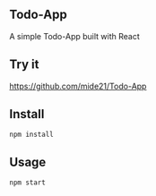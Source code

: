 ## Todo-App

A simple Todo-App built with React

## Try it

https://github.com/mide21/Todo-App

## Install

 `npm install`
 
 

## Usage


 `npm start`

